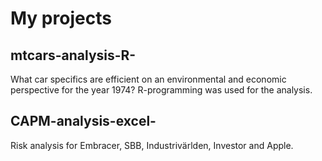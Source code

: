 # My projects

## mtcars-analysis-R-
What car specifics are efficient on an environmental and economic perspective for the year 1974?
R-programming was used for the analysis.

## CAPM-analysis-excel-
Risk analysis for Embracer, SBB, Industrivärlden, Investor and Apple.
